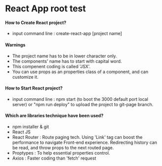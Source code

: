 # React App root test

#### How to Create React project?
- input command line : create-react-app [project name]

#### Warnings
- The project name has to be in lower character only.
- The components' name has to start with capital word.
- This compenent coding is called 'JSX'.
- You can use props as an properties class of a component, and can customize it.

#### How to Start React project?
- input command line : npm start
(to boot the 3000 default port local server)
or "npm run deploy" to upload the project to git-page branch.

#### Which are libraries technique have been used?
- npm installer & git
- React JS
- React Router : Route paging tech. Using 'Link' tag can boost the performance to navigate Front-end experience. Redirecting history can be read, and throw props to the next routed page.
- Proptypes : To help essential properties control.
- Axios : Faster coding than 'fetch' request
